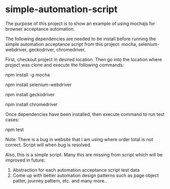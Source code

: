 # simple-automation-script

The purpose of this project is to show an example of using mochajs
for browser acceptance automation.


The following dependencies are needed to be install before running
the simple automation acceptance script from this project: mocha,
selenium-webdriver, geckodriver, chromedriver.

First, checkout project in desired location. Then go into the location
where project was clone and execute the following commands:

npm install -g mocha

npm install selenium-webdriver

npm install geckodriver

npm install chromedriver


Once dependencies have been installed, then execute command to run test cases:

npm test

Note: There is a bug in website that I am using where order total is not correct. Script will
when bug is resolved.

Also, this is a simple script. Many this are missing from script which will be improved
in future:

1) Abstraction for each automation acceptance script test data
2) Come up with better automation design patterns such as page object patter, journey pattern, etc.
and many more..
